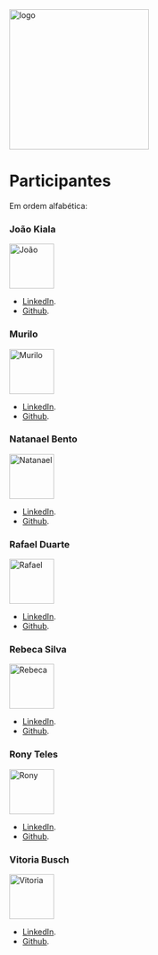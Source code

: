 <img src="https://scontent.fcpq4-1.fna.fbcdn.net/v/t39.30808-6/333810050_1437549927052626_82872192393230383_n.jpg?_nc_cat=103&ccb=1-7&_nc_sid=730e14&_nc_eui2=AeGEeBKk4MFHDOP__6v8jRIhM8Ms2p8SXfMzwyzanxJd8_Z2O4YUW0d4BpKTenj9Zl7J03C3dPP6cnh_rfpnXFsL&_nc_ohc=kifjNlzftc0AX8Todkb&_nc_ht=scontent.fcpq4-1.fna&oh=00_AfCFsc--vgrPVBsyFM6HCdfRP91vBVDssMt8nFDMPnxKuQ&oe=64011561" alt="logo" width="250" height="250">

# Participantes
Em ordem alfabética:

### João Kiala
<img src="https://media.licdn.com/dms/image/C4D03AQFkPU5dAp-BSw/profile-displayphoto-shrink_200_200/0/1619024653551?e=1683158400&v=beta&t=0eLapyb2eFxRdPAmMG8ijByXZRBjtgLRroz4pvkzhOo" alt="João" width="80" height="80">

- [LinkedIn](https://www.linkedin.com/in/jo%C3%A3o-kiala-vioka-panzo/).
- [Github](https://github.com/Joaopanzo261).

### Murilo
<img src="https://scontent.fcpq4-1.fna.fbcdn.net/v/t39.30808-6/332125883_742962687243405_5530641279948414221_n.jpg?_nc_cat=106&ccb=1-7&_nc_sid=730e14&_nc_eui2=AeFFXMKlvPLiDFBLIzFqap__mEa1m2GSeQiYRrWbYZJ5CKTvELHEp_wEXOAtzqcDQJF3ftaZaMheB6z1gSmPcwNV&_nc_ohc=qsyghsW2xLMAX_r6Vf3&tn=XPTpbyG4hP0KBJW7&_nc_ht=scontent.fcpq4-1.fna&oh=00_AfCwKmuZIMQQoe2UqyJjZjNG04BhZnkKDuMNcpSr_LuMcg&oe=640151FA" alt="Murilo" width="80" height="80">

- [LinkedIn](https://www.linkedin.com/in/murilo-ribeiro-528515156/).
- [Github](https://github.com/MuRibeiro).

### Natanael Bento
<img src="https://media.licdn.com/dms/image/D5603AQFdcKU_R2vmdg/profile-displayphoto-shrink_200_200/0/1677450576522?e=1683158400&v=beta&t=-n4wtLCgwD1d8jVLQXHiEUBbmHlXmyUJysp29h_Xwh8" alt="Natanael" width="80" height="80">

- [LinkedIn](https://www.linkedin.com/in/natanael-da-silva-bento-9422b21b2/).
- [Github](https://github.com/natanael-bento).

### Rafael Duarte
<img src="https://scontent.fcpq4-1.fna.fbcdn.net/v/t39.30808-6/331296540_158255693335986_4181892346998459290_n.jpg?_nc_cat=103&ccb=1-7&_nc_sid=730e14&_nc_eui2=AeGPF6cxhfJTJo5WhAl5CCOYxSpbBORdhczFKlsE5F2FzPksECwLJjop9CV2pp-1DNqIbdqoAD0ELDOfLSAV2is4&_nc_ohc=6M9-soAUxUwAX_2yy0z&_nc_ht=scontent.fcpq4-1.fna&oh=00_AfA7CY6jJMCCcvy9lg338zGA6YQzqE2mXMWwh49q7Jo53Q&oe=640050F8" alt="Rafael" width="80" height="80">

- [LinkedIn](https://www.linkedin.com/in/rafael-duarte-8b58221ab/).
- [Github](https://github.com/RafaelAstora).

### Rebeca Silva
<img src="https://media.licdn.com/dms/image/D4D03AQEoqF6m23nkzg/profile-displayphoto-shrink_800_800/0/1664325285074?e=1683158400&v=beta&t=VzKKhh3o5bQV3IZAVH_0DY5aoUtzF8jInpdf9bW0bEM" alt="Rebeca" width="80" height="80">

- [LinkedIn](https://www.linkedin.com/in/rebecasantana/).
- [Github](https://github.com/rebecasantana).

### Rony Teles
<img src="https://avatars.githubusercontent.com/u/41052229?v=4" alt="Rony" width="80" height="80">

- [LinkedIn](https://www.linkedin.com/in/rony-dos-santos-teles-29649a172/).
- [Github](https://github.com/ronyrst).

### Vitoria Busch
<img src="https://avatars.githubusercontent.com/u/101155320?s=400&u=2692782575be19e3363a668487c92170824e30d9&v=4" alt="Vitoria" width="80" height="80">

- [LinkedIn](https://www.linkedin.com/in/vitoria-f-park-busch-6a015019b/).
- [Github](https://github.com/vfpark).


